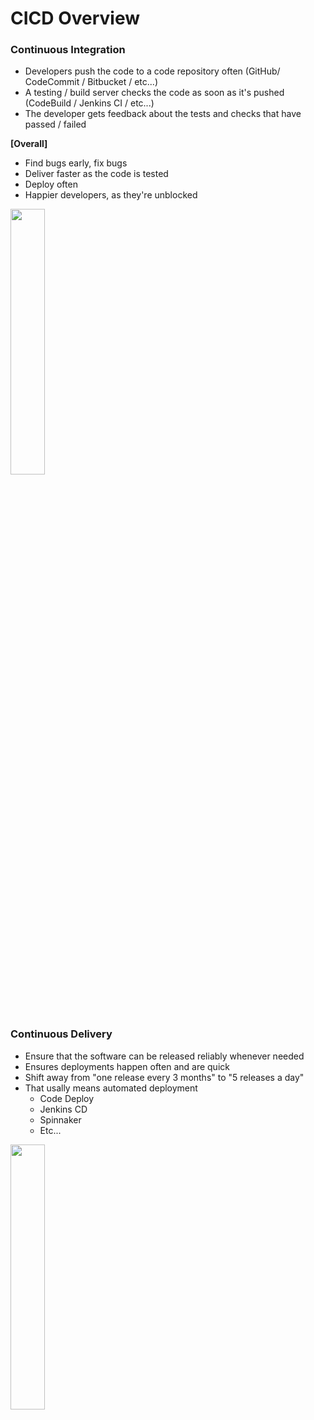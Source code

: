 # CICD Overview
### Continuous Integration
- Developers push the code to a code repository often (GitHub/ CodeCommit / Bitbucket / etc...)
- A testing / build server checks the code as soon as it's pushed (CodeBuild / Jenkins CI / etc...)
- The developer gets feedback about the tests and checks that have passed / failed

**[Overall]**
- Find bugs early, fix bugs
- Deliver faster as the code is tested
- Deploy often
- Happier developers, as they're unblocked

<img width="33%" src="https://user-images.githubusercontent.com/86287920/185819996-44cd6c8a-5eec-46bd-8533-bb6ec6087539.png">

### Continuous Delivery
- Ensure that the software can be released reliably whenever needed
- Ensures deployments happen often and are quick
- Shift away from "one release every 3 months" to "5 releases a day"
- That usally means automated deployment
   - Code Deploy
   - Jenkins CD
   - Spinnaker
   - Etc...

<img width="33%" src="https://user-images.githubusercontent.com/86287920/185819995-77f33331-a56a-4904-8539-acfe9ae7675f.png">
